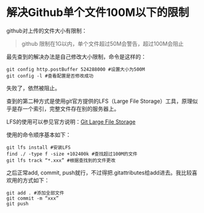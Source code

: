 # 解决Github单个文件100M以下的限制

github对上传的文件大小有限制：

> github 限制在1G以内，单个文件超过50M会警告，超过100M会阻止

最先查到的解决办法是自己修改大小限制，命令是这样的：

```
git config http.postBuffer 524288000 #设置大小为500M
git config -l #查看配置是否修改成功
```

失败了，依然被阻止。

查到的第二种方式是使用git官方提供的LFS（Large File Storage）工具，原理似乎是存一个索引，完整文件存在别的服务器上。

LFS的使用可以参见官方说明：[Git Large File Storage](https://git-lfs.github.com/)

使用的命令顺序基本如下：

```
git lfs install #安装LFS
find ./ -type f -size +102400k #查找超过100M的文件
git lfs track “*.xxx” #根据查找到的文件更改
```

之后正常add, commit, push就行，不过得把.gitattributes给add进去。我比较喜欢用的方式如下：

```
git add . #添加全部文件
git commit -m “xxx”
git push
```